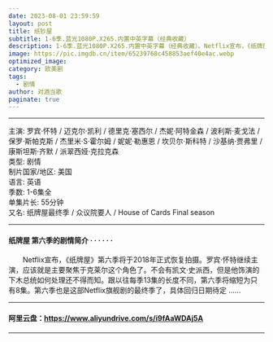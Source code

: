 ```yaml
---
date: 2023-08-01 23:59:59
layout: post
title: 纸钞屋
subtitle: 1-6季.蓝光1080P.X265.内置中英字幕（经典收藏）
description: 1-6季.蓝光1080P.X265.内置中英字幕（经典收藏）。Netflix宣布，《纸牌屋》第六季将于2018年正式恢复拍摄。罗宾·怀特继续主演，应该就是主要聚焦于克莱尔这个角色了。不会有凯文·史派西，但是他饰演的下木总统如何处理还不得而知。跟以往每季13集的长度不同，第六季将缩短为只有8集...
image: https://pic.imgdb.cn/item/65239768c458853aef40e4ac.webp
optimized_image: 
category: 欧美剧
tags:
  - 剧情
author: 对酒当歌
paginate: true
---
```


---

主演: 罗宾·怀特 / 迈克尔·凯利 / 德里克·塞西尔 / 杰妮·阿特金森 / 波利斯·麦戈法 / 保罗·斯帕克斯 / 杰里米·S·霍尔姆 / 妮妮·勒惠恩 / 坎贝尔·斯科特 / 沙基纳·贾弗里 / 康斯坦斯·齐默 / 派翠西娅·克拉克森  
类型: 剧情  
制片国家/地区: 美国  
语言: 英语  
季数: 1-6集全  
单集片长: 55分钟  
又名: 纸牌屋最终季 / 众议院要人 / House of Cards Final season  

---

#### 纸牌屋 第六季的剧情简介 · · · · · ·

　　Netflix宣布，《纸牌屋》第六季将于2018年正式恢复拍摄。罗宾·怀特继续主演，应该就是主要聚焦于克莱尔这个角色了。不会有凯文·史派西，但是他饰演的下木总统如何处理还不得而知。跟以往每季13集的长度不同，第六季将缩短为只有8集。第六季也是这部Netflix旗舰剧的最终季了，具体回归日期待定
......

---

#### 阿里云盘：<https://www.aliyundrive.com/s/i9fAaWDAj5A>

---
